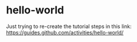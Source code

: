 # hello-world
Just trying to re-create the tutorial steps in this link: https://guides.github.com/activities/hello-world/
